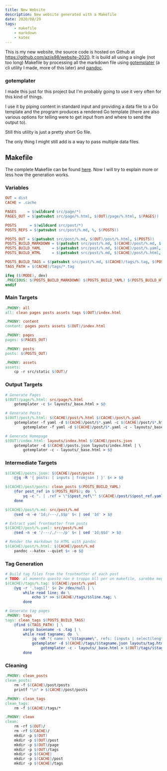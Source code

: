 ```yaml
---
title: New Website
description: New website generated with a Makefile
date: 2020/08/29
tags: 
    - makefile
    - markdown
    - katex
---
```


This is my new website, the source code is hosted on Github at <https://github.com/aziis98/website-2020>. It is build all using a single (not too long) Makefile by processing all the markdown file using [gotemplater](https://github.com/aziis98/gotemplater) (a cli utility I made, more of this later) and [pandoc](https://pandoc.org/MANUAL.html).

### gotemplater

I made this just for this project but I'm probably going to use it very often for this kind of things. 

I use it by piping content in standard input and providing a data file to a Go template and the program produces a rendered Go template (there are also various options for telling were to get input from and where to send the output to). 

Still this utility is just a pretty short Go file.

The only thing I might still add is a way to pass multiple data files.

## Makefile

The complete Makefile can be found [here](https://github.com/aziis98/website-2020/blob/master/Makefile). Now I will try to explain more or less how the generation works.

### Variables

```makefile
OUT = dist
CACHE = .cache

PAGES 	  = $(wildcard src/page/*)
PAGES_OUT = $(patsubst src/page/%.html, $(OUT)/page/%.html, $(PAGES))

POSTS 	   = $(wildcard src/post/*)
POSTS_REFS = $(patsubst src/post/%.md, %, $(POSTS))

POSTS_OUT = $(patsubst src/post/%.md, $(OUT)/post/%.html, $(POSTS))
POSTS_BUILD_MARKDOWN = $(patsubst src/post/%.md, $(CACHE)/post/%.md, $(POSTS))
POSTS_BUILD_YAML 	 = $(patsubst src/post/%.md, $(CACHE)/post/%.yaml, $(POSTS))
POSTS_BUILD_HTML 	 = $(patsubst src/post/%.md, $(CACHE)/post/%.html, $(POSTS))

POSTS_BUILD_TAGS = $(patsubst src/post/%.md, $(CACHE)/tags/%.tag, $(POSTS))
TAGS_PATH = $(CACHE)/tags/*.tag

ifeq ($(MODE), dev)
.PRECIOUS: $(POSTS_BUILD_MARKDOWN) $(POSTS_BUILD_YAML) $(POSTS_BUILD_HTML)
endif
```

### Main Targets

```makefile
.PHONY: all
all: clean pages posts assets tags $(OUT)/index.html

.PHONY: content
content: pages posts assets $(OUT)/index.html

.PHONY: pages
pages: $(PAGES_OUT) 

.PHONY: posts
posts: $(POSTS_OUT) 

.PHONY: assets
assets:
	cp -r src/static $(OUT)/
```

### Output Targets

```makefile
# Generate Pages
$(OUT)/page/%.html: src/page/%.html
	gotemplater -c $< layouts/_base.html > $@

# Generate Posts
$(OUT)/post/%.html: $(CACHE)/post/%.html $(CACHE)/post/%.yaml
	gotemplater -f yaml -d $(CACHE)/post/$*.yaml -c $(CACHE)/post/$*.html layouts/post.html | \
	    gotemplater -f yaml -d $(CACHE)/post/$*.yaml -c - layouts/_base.html > $@

# Generate Homepage
$(OUT)/index.html: layouts/index.html $(CACHE)/posts.json
	gotemplater -d $(CACHE)/posts.json layouts/index.html | \
	    gotemplater -c - layouts/_base.html > $@
```

### Intermediate Targets

```makefile
$(CACHE)/posts.json: $(CACHE)/post/posts
	@jq -R '{ posts: [ inputs | fromjson ] }' $< > $@

$(CACHE)/post/posts: clean_posts $(POSTS_BUILD_YAML)
	@for post_ref in $(POSTS_REFS); do	\
	    yq -c ". | .ref = \"$$post_ref\"" $(CACHE)/post/$$post_ref.yaml >> $(CACHE)/post/posts; \
	done

$(CACHE)/post/%.md: src/post/%.md
	@sed -n -e '1d;/---/,$$p' $< | sed '1d' > $@

# Extract yaml frontmatter from posts
$(CACHE)/post/%.yaml: src/post/%.md
	@sed -n -e '/---/,/---/p' $< | sed '1d;$$d' > $@

# Render the markdown to HTML with pandoc
$(CACHE)/post/%.html: $(CACHE)/post/%.md
	pandoc --katex --quiet $< -o $@
```

### Tag Generation

```makefile
# Build tag files from the frontmatter of each post
# TODO: al momento questo non è troppo bll per un makefile, sarebbe meglio trasformarla in una regola PHONY
$(CACHE)/tags/%.tag: $(CACHE)/post/%.yaml
	@yq -r '.tags[]' $< 2> /dev/null | \
	    while read line; do \
	        echo $* >> $(CACHE)/tags/$$line.tag; \
	    done

# Generate tag pages
.PHONY: tags
tags: clean_tags $(POSTS_BUILD_TAGS)
	@find $(TAGS_PATH) | \
	    xargs basename -s .tag | \
	    while read tagname; do	\
	        jq -nR "{ name: \"$$tagname\", refs: [inputs | select(length>0)]}" $(CACHE)/tags/$$tagname.tag > $(CACHE)/tags/$$tagname.json; \
	        gotemplater -d $(CACHE)/tags/$$tagname.json layouts/tag.html | \
			    gotemplater -c - layouts/_base.html > $(OUT)/tags/$$tagname.html; \
	    done
```

### Cleaning

```makefile
.PHONY: clean_posts
clean_posts: 
	rm -f $(CACHE)/post/posts
	printf "\n" > $(CACHE)/post/posts

.PHONY: clean_tags
clean_tags:
	rm -f $(CACHE)/tags/*

.PHONY: clean
clean:
	rm -rf $(OUT)/
	rm -rf $(CACHE)/
	mkdir -p $(OUT)
	mkdir -p $(OUT)/post
	mkdir -p $(OUT)/page
	mkdir -p $(OUT)/tags
	mkdir -p $(CACHE)
	mkdir -p $(CACHE)/post
	mkdir -p $(CACHE)/tags
```
